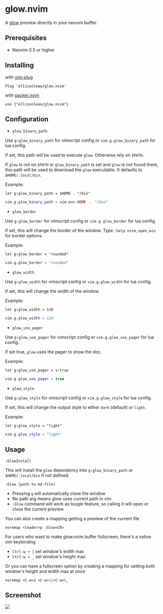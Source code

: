 # glow.nvim

A [glow](https://github.com/charmbracelet/glow) preview directly in your neovim buffer.

## Prerequisites

- Neovim 0.5 or higher

## Installing

with [vim-plug](https://github.com/junegunn/vim-plug)

```
Plug 'ellisonleao/glow.nvim'
```

with [packer.nvim](https://github.com/wbthomason/packer.nvim)

```
use {"ellisonleao/glow.nvim"}
```

## Configuration

- `glow_binary_path`

Use `g:glow_binary_path` for vimscript config or `vim.g.glow_binary_path` for lua config.

If set, this path will be used to execute `glow`. Otherwise rely on `$PATH`.

If `glow` is not on `$PATH` or `glow_binary_path` is set and `glow` is not found
there, this path will be used to download the `glow` executable. It defaults to `$HOME/.local/bin`.

Example:

```viml
let g:glow_binary_path = $HOME . "/bin"
```

```lua
vim.g.glow_binary_path = vim.env.HOME .. "/bin"
```

- `glow_border`

Use `g:glow_border` for vimscript config or `vim.g.glow_border` for lua config.

If set, this will change the border of the window. Type `:help nvim_open_win` for border options.

Example:

```viml
let g:glow_border = "rounded"
```

```lua
vim.g.glow_border = "rounded"
```

- `glow_width`

Use `g:glow_width` for vimscript config or `vim.g.glow_width` for lua config.

If set, this will change the width of the window.

Example:

```viml
let g:glow_width = 120
```

```lua
vim.g.glow_width = 120
```

- `glow_use_pager`

Use `g:glow_use_pager` for vimscript config or `vim.g.glow_use_pager` for lua config.

If set true, `glow` uses the pager to show the doc.

Example:

```viml
let g:glow_use_pager = v:true
```

```lua
vim.g.glow_use_pager = true
```

- `glow_style`

Use `g:glow_style` for vimscript config or `vim.g.glow_style` for lua config.

If set, this will change the output style to either `dark` (default) or `light`.

Example:

```viml
let g:glow_style = "light"
```

```lua
vim.g.glow_style = "light"
```
## Usage

```
:GlowInstall
```

This will install the `glow` dependency into `g:glow_binary_path` or `$HOME/.local/bin` if not defined.

```
:Glow [path-to-md-file]
```

- Pressing `q` will automatically close the window
- No path arg means glow uses current path in vim
- `:Glow` command will work as toogle feature, so calling it will open or close the current preview

You can also create a mapping getting a preview of the current file

```viml
noremap <leader>p :Glow<CR>
```

For users who want to make glow.nvim buffer fullscreen, there's a native vim keybinding

- `Ctrl-w + |` set window's width max
- `Ctrl-w + _` set window's height max

Or you can have a fullscreen option by creating a mapping for setting both window's height and width max at once

```viml
noremap <C-w>z <C-w>\|<C-w>\_
```

## Screenshot

![](https://i.postimg.cc/rynmX2X8/glow.gif)
